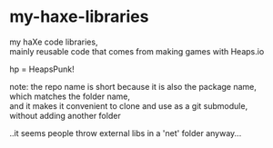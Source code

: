 # my-haxe-libraries
my haXe code libraries,  
mainly reusable code that comes from making games with Heaps.io  

hp = HeapsPunk!

note: the repo name is short because it is also the package name,  
which matches the folder name,  
and it makes it convenient to clone and use as a git submodule,  
without adding another folder  

..it seems people throw external libs in a 'net' folder anyway...



